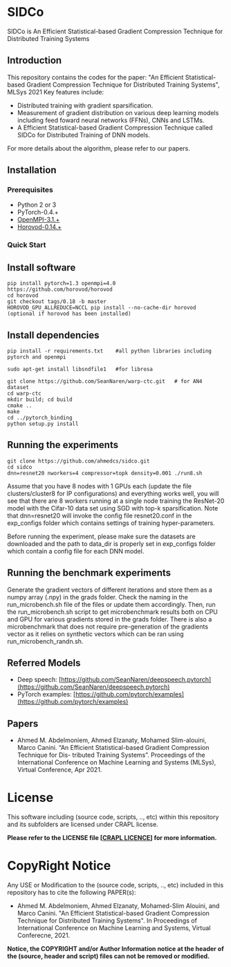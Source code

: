 # SIDCo
SIDCo is An Efficient Statistical-based Gradient Compression Technique for Distributed Training Systems

## Introduction
This repository contains the codes for the paper: "An Efficient Statistical-based Gradient Compression Technique for Distributed Training Systems", MLSys 2021
Key features include:
- Distributed training with gradient sparsification.
- Measurement of gradient distribution on various deep learning models including feed foward neural networks (FFNs), CNNs and LSTMs.
- A Efficient Statistical-based Gradient Compression Technique called SIDCo for Distributed Training of DNN models.

For more details about the algorithm, please refer to our papers.

## Installation
### Prerequisites
- Python 2 or 3
- PyTorch-0.4.+
- [OpenMPI-3.1.+](https://www.open-mpi.org/software/ompi/v3.1/)
- [Horovod-0.14.+](https://github.com/horovod/horovod)
### Quick Start

## Install software
```
pip install pytorch=1.3 openmpi=4.0
https://github.com/horovod/horovod
cd horovod
git checkout tags/0.18 -b master
HOROVOD_GPU_ALLREDUCE=NCCL pip install --no-cache-dir horovod (optional if horovod has been installed)
```

## Install dependencies
```
pip install -r requirements.txt    #all python libraries including pytorch and openmpi

sudo apt-get install libsndfile1   #for librosa

git clone https://github.com/SeanNaren/warp-ctc.git   # for AN4 dataset
cd warp-ctc
mkdir build; cd build
cmake ..
make
cd ../pytorch_binding
python setup.py install
```

## Running the experiments
```
git clone https://github.com/ahmedcs/sidco.git
cd sidco
dnn=resnet20 nworkers=4 compressor=topk density=0.001 ./run8.sh
```
Assume that you have 8 nodes with 1 GPUs each (update the file clusters/cluster8 for IP configurations) and everything works well, you will see that there are 8 workers running at a single node training the ResNet-20 model with the Cifar-10 data set using SGD with top-k sparsification. Note that dnn=resnet20 will invoke the config file resnet20.conf in the exp_configs folder which contains settings of training hyper-parameters.

Before running the experiment, please make sure the datasets are downloaded and the path to data_dir is properly set in exp_configs folder which contain a config file for each DNN model.

## Running the benchmark experiments
Generate the gradient vectors of different iterations and store them as a numpy array (.npy) in the grads folder. Check the naming in the run_microbench.sh file of the files or update them accordingly.
Then, run the run_microbench.sh script to get microbenchmark results both on CPU and GPU for various gradients stored in the grads folder. 
There is also a microbenchmark that does not require pre-generation of the gradients vector as it relies on synthetic vectors which can be ran using run_microbench_randn.sh.

## Referred Models
- Deep speech: [https://github.com/SeanNaren/deepspeech.pytorch](https://github.com/SeanNaren/deepspeech.pytorch)
- PyTorch examples: [https://github.com/pytorch/examples](https://github.com/pytorch/examples)


## Papers
- Ahmed M. Abdelmoniem, Ahmed Elzanaty, Mohamed Slim-alouini, Marco Canini. “An Efficient Statistical-based Gradient Compression Technique for Dis- tributed Training Systems”. Proceedings of the International Conference on Machine Learning and Systems (MLSys), Virtual Conference, Apr 2021.

# License
This software including (source code, scripts, .., etc) within this repository and its subfolders are licensed under CRAPL license.

**Please refer to the LICENSE file \[[CRAPL LICENCE](LICENSE)\] for more information.**


# CopyRight Notice

Any USE or Modification to the (source code, scripts, .., etc) included in this repository has to cite the following PAPER(s):  

- Ahmed M. Abdelmoniem, Ahmed Elzanaty, Mohamed-Slim Alouini, and Marco Canini. "An Efficient Statistical-based Gradient Compression Technique for Distributed Training Systems". In Proceedings of International Conference on Machine Learning and Systems, Virtual Conferecne, 2021.

**Notice, the COPYRIGHT and/or Author Information notice at the header of the (source, header and script) files can not be removed or modified.**


